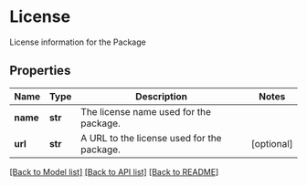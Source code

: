 # License

License information for the Package
## Properties
Name | Type | Description | Notes
------------ | ------------- | ------------- | -------------
**name** | **str** | The license name used for the package. | 
**url** | **str** | A URL to the license used for the package. | [optional] 

[[Back to Model list]](../README.md#documentation-for-models) [[Back to API list]](../README.md#documentation-for-api-endpoints) [[Back to README]](../README.md)


